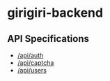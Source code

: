 # girigiri-backend

## API Specifications
* [/api/auth](docs/api/auth.md)
* [/api/captcha](docs/api/captcha.md)
* [/api/users](docs/api/users.md)
